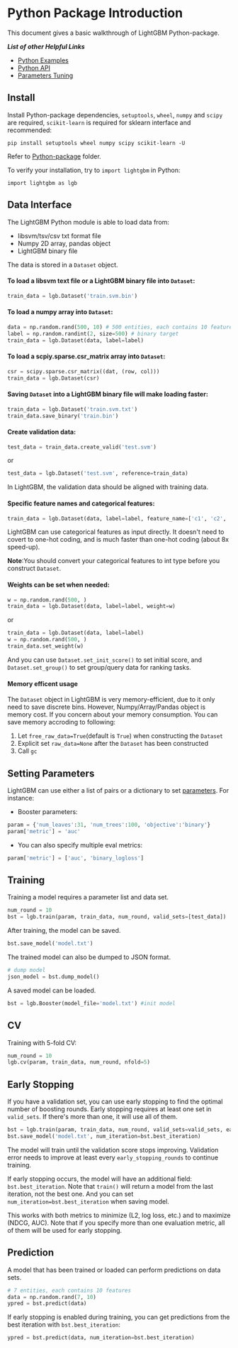 Python Package Introduction
===========================

This document gives a basic walkthrough of LightGBM Python-package.

***List of other Helpful Links***
* [Python Examples](https://github.com/Microsoft/LightGBM/tree/master/examples/python-guide)
* [Python API](./python/lightgbm.rst)
* [Parameters Tuning](./Parameters-tuning.md)

Install
-------

Install Python-package dependencies, `setuptools`, `wheel`, `numpy` and `scipy` are required, `scikit-learn` is required for sklearn interface and recommended:

```
pip install setuptools wheel numpy scipy scikit-learn -U
```

Refer to [Python-package](https://github.com/Microsoft/LightGBM/tree/master/python-package) folder.

To verify your installation, try to `import lightgbm` in Python:

```
import lightgbm as lgb
```

Data Interface
--------------

The LightGBM Python module is able to load data from:

- libsvm/tsv/csv txt format file
- Numpy 2D array, pandas object
- LightGBM binary file

The data is stored in a ```Dataset``` object.

#### To load a libsvm text file or a LightGBM binary file into ```Dataset```:

```python
train_data = lgb.Dataset('train.svm.bin')
```

####  To load a numpy array into ```Dataset```:

```python
data = np.random.rand(500, 10) # 500 entities, each contains 10 features
label = np.random.randint(2, size=500) # binary target
train_data = lgb.Dataset(data, label=label)
```

#### To load a scpiy.sparse.csr_matrix array into ```Dataset```:

```python
csr = scipy.sparse.csr_matrix((dat, (row, col)))
train_data = lgb.Dataset(csr)
```

#### Saving ```Dataset``` into a LightGBM binary file will make loading faster:

```python
train_data = lgb.Dataset('train.svm.txt')
train_data.save_binary('train.bin')
```

#### Create validation data:

```python
test_data = train_data.create_valid('test.svm')
```

or 

```python
test_data = lgb.Dataset('test.svm', reference=train_data)
```

In LightGBM, the validation data should be aligned with training data.

#### Specific feature names and categorical features:

```python
train_data = lgb.Dataset(data, label=label, feature_name=['c1', 'c2', 'c3'], categorical_feature=['c3'])
```

LightGBM can use categorical features as input directly. It doesn't need to covert to one-hot coding, and is much faster than one-hot coding (about 8x speed-up).

**Note**:You should convert your categorical features to int type before you construct `Dataset`.

#### Weights can be set when needed:

```python
w = np.random.rand(500, )
train_data = lgb.Dataset(data, label=label, weight=w)
```

or

```python
train_data = lgb.Dataset(data, label=label)
w = np.random.rand(500, )
train_data.set_weight(w)
```

And you can use `Dataset.set_init_score()` to set initial score, and `Dataset.set_group()` to set group/query data for ranking tasks.

#### Memory efficent usage

The `Dataset` object in LightGBM is very memory-efficient, due to it only need to save discrete bins.
However, Numpy/Array/Pandas object is memory cost. If you concern about your memory consumption. You can save memory accroding to following:

1. Let ```free_raw_data=True```(default is ```True```) when constructing the ```Dataset```
2. Explicit set ```raw_data=None``` after the ```Dataset``` has been constructed
3. Call ```gc```  

Setting Parameters
------------------

LightGBM can use either a list of pairs or a dictionary to set [parameters](./Parameters.md). For instance:

* Booster parameters:

```python
param = {'num_leaves':31, 'num_trees':100, 'objective':'binary'}
param['metric'] = 'auc'
```

* You can also specify multiple eval metrics:

```python
param['metric'] = ['auc', 'binary_logloss']
```

Training
--------

Training a model requires a parameter list and data set.

```python
num_round = 10
bst = lgb.train(param, train_data, num_round, valid_sets=[test_data])
```

After training, the model can be saved.

```python
bst.save_model('model.txt')
```

The trained model can also be dumped to JSON format.

```python
# dump model
json_model = bst.dump_model()
```

A saved model can be loaded.

```python
bst = lgb.Booster(model_file='model.txt') #init model
```

CV
--

Training with 5-fold CV:

```python
num_round = 10
lgb.cv(param, train_data, num_round, nfold=5)
```

Early Stopping
--------------

If you have a validation set, you can use early stopping to find the optimal number of boosting rounds.
Early stopping requires at least one set in `valid_sets`. If there's more than one, it will use all of them.

```python
bst = lgb.train(param, train_data, num_round, valid_sets=valid_sets, early_stopping_rounds=10)
bst.save_model('model.txt', num_iteration=bst.best_iteration)
```

The model will train until the validation score stops improving. Validation error needs to improve at least every `early_stopping_rounds` to continue training.

If early stopping occurs, the model will have an additional field: `bst.best_iteration`. Note that `train()` will return a model from the last iteration, not the best one. And you can set `num_iteration=bst.best_iteration` when saving model.

This works with both metrics to minimize (L2, log loss, etc.) and to maximize (NDCG, AUC). Note that if you specify more than one evaluation metric, all of them will be used for early stopping.

Prediction
----------

A model that has been trained or loaded can perform predictions on data sets.

```python
# 7 entities, each contains 10 features
data = np.random.rand(7, 10)
ypred = bst.predict(data)
```

If early stopping is enabled during training, you can get predictions from the best iteration with `bst.best_iteration`:

```python
ypred = bst.predict(data, num_iteration=bst.best_iteration)
```
